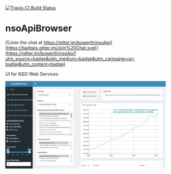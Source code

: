 [![Travis-CI Build Status](https://travis-ci.org/bowerth/nsoApi.svg?branch=master)](https://travis-ci.org/bowerth/nsoApi)

# nsoApiBrowser

[![Join the chat at https://gitter.im/bowerth/nsoApi](https://badges.gitter.im/Join%20Chat.svg)](https://gitter.im/bowerth/nsoApi?utm_source=badge&utm_medium=badge&utm_campaign=pr-badge&utm_content=badge)

UI for NSO Web Services

<!-- This is running on shinyapps.io: https://rjsdmx.shinyapps.io/sdmxBrowser/ -->

![nsoApiBrowser screenshot](assets/nsoApiBrowser.png)
